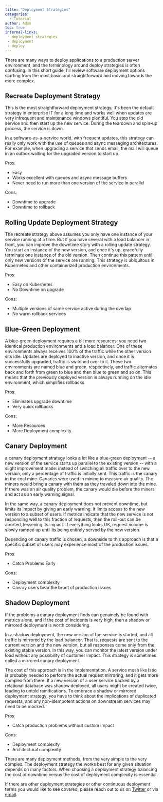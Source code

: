 ```yaml
---
title: "Deployment Strategies"
categories:
  - Tutorial
author: Adam
toc: true 
internal-links:
 - deployment strategies
 - deployment
 - deploy
---
```


There are many ways to deploy applications to a production server environment, and the terminology around deploy strategies is often confusing.  In this short guide, I'll review software deployment options starting from the most basic and straightforward and moving towards the more complex.  

## Recreate Deployment Strategy

This is the most straightforward deployment strategy. It's been the default strategy in enterprise IT for a long time and works well when updates are very infrequent and maintenance windows plentiful. You stop the old service and then start up the new service.  During the teardown and spin-up process, the service is down.

In a software-as-a-service world, with frequent updates, this strategy can really only work with the use of queues and async messaging architectures. For example, when upgrading a service that sends email, the mail will queue in an outbox waiting for the upgraded version to start up.

Pros:

* Easy
* Works excellent with queues and async message buffers
* Never need to run more than one version of the service in parallel

Cons:

* Downtime to upgrade
* Downtime to rollback

## Rolling Update Deployment Strategy

The recreate strategy above assumes you only have one instance of your service running at a time. But if you have several with a load balancer in front, you can improve the downtime story with a rolling update strategy.  You start an instance of the new version, and once it's up, gracefully terminate one instance of the old version. Then continue this pattern until only new versions of the service are running. This strategy is ubiquitous in Kubernetes and other containerized production environments.

Pros:

* Easy on Kubernetes
* No Downtime on upgrade

Cons:

* Multiple versions of same service active during the overlap
* No warm rollback services

## Blue-Green Deployment

A blue-green deployment requires a bit more resources: you need two identical production environments and a load balancer. One of these environments always receives 100% of the traffic while the other version sits idle.  Updates are deployed to inactive version, and once it is successfully upgraded, traffic is switched over to it. These two environments are named blue and green, respectively, and traffic alternates back and forth from green to blue and then blue to green and so on.  This means that the previously deployed version is always running on the idle environment, which simplifies rollbacks.

Pros:

* Eliminates upgrade downtime
* Very quick rollbacks

Cons:

* More Resources
* More Deployment complexity

## Canary Deployment

a canary deployment strategy looks a lot like a blue-green deployment -- a new version of the service starts up parallel to the existing version -- with a slight improvement made: instead of switching all traffic over to the new version, only a percentage of traffic is initially sent.  This traffic is the canary in the coal mine. Canaries were used in mining to measure air quality. The miners would bring a canary with them as they traveled down into the mine. If there was an air quality problem, the canary would die before the miners and act as an early warning signal.

In the same way, a canary deployment does not prevent downtime, but limits its impact by giving an early warning. It limits access to the new version to a subset of users. If metrics indicate that the new service is not responding well to this fraction of requests, then the roll-out can be aborted, lessening its impact. If everything looks OK, request volume is slowly ramped up until its being entirely served by the new version.

Depending on canary traffic is chosen, a downside to this approach is that a specific subset of users may experience most of the production issues.

Pros:

* Catch Problems Early

Cons:

* Deployment complexity
* Canary users bear the brunt of production issues

## Shadow Deployment

If the problems a canary deployment finds can genuinely be found with metrics alone, and if the cost of incidents is very high, then a shadow or mirrored deployment is worth considering.

In a shadow deployment, the new version of the service is started, and all traffic is mirrored by the load balancer. That is, requests are sent to the current version and the new version, but all responses come only from the existing stable version.  In this way, you can monitor the latest version under load without any possibility of customer impact. This strategy is sometimes called a mirrored canary deployment.

The cost of this approach is in the implementation.  A service mesh like Istio is probably needed to perform the actual request mirroring, and it gets more complex from there.  If a new version of a user service backed by a relational database was shadow deployed, all users might be created twice, leading to untold ramifications.  To embrace a shadow or mirrored deployment strategy, you have to think about the implications of duplicated requests, and any non-idempotent actions on downstream services may need to be mocked.

Pros:

* Catch production problems without custom impact

Cons:

* Deployment complexity
* Architectural complexity

<div class="no_toc_section"
## Summary
</div>

There are many deployment methods, from the very simple to the very complex.  The deployment strategy the works best for any given situation depends on many factors. When choosing a deployment strategy balancing the cost of downtime versus the cost of deployment complexity is essential.

If there are other deployment strategies or other continuous deployment terms you would like to see covered, please reach out to us on [Twitter](https://twitter.com/earthlytech) or via [email](adam@earthly.dev).
